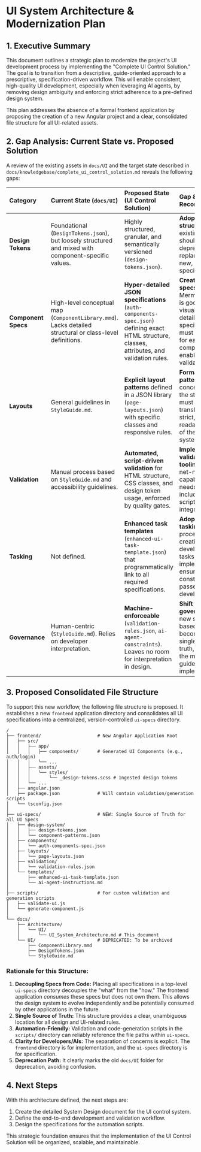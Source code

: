 # UI System Architecture & Modernization Plan

## 1. Executive Summary

This document outlines a strategic plan to modernize the project's UI development process by implementing the "Complete UI Control Solution." The goal is to transition from a descriptive, guide-oriented approach to a prescriptive, specification-driven workflow. This will enable consistent, high-quality UI development, especially when leveraging AI agents, by removing design ambiguity and enforcing strict adherence to a pre-defined design system.

This plan addresses the absence of a formal frontend application by proposing the creation of a new Angular project and a clear, consolidated file structure for all UI-related assets.

## 2. Gap Analysis: Current State vs. Proposed Solution

A review of the existing assets in `docs/UI` and the target state described in `docs/knowledgebase/complete_ui_control_solution.md` reveals the following gaps:

| Category | Current State (`docs/UI`) | Proposed State (UI Control Solution) | Gap & Recommendation |
| :--- | :--- | :--- | :--- |
| **Design Tokens** | Foundational (`DesignTokens.json`), but loosely structured and mixed with component-specific values. | Highly structured, granular, and semantically versioned (`design-tokens.json`). | **Adopt the new structure.** The existing token file should be deprecated and replaced with the new, more robust specification. |
| **Component Specs** | High-level conceptual map (`ComponentLibrary.mmd`). Lacks detailed structural or class-level definitions. | **Hyper-detailed JSON specifications** (`auth-components-spec.json`) defining exact HTML structure, classes, attributes, and validation rules. | **Create detailed specs.** The Mermaid diagram is good for visualization, but detailed JSON specifications must be created for each component to enable automated validation. |
| **Layouts** | General guidelines in `StyleGuide.md`. | **Explicit layout patterns** defined in a JSON library (`page-layouts.json`) with specific classes and responsive rules. | **Formalize layout patterns.** The concepts from the style guide must be translated into the strict, machine-readable format of the new system. |
| **Validation** | Manual process based on `StyleGuide.md` and accessibility guidelines. | **Automated, script-driven validation** for HTML structure, CSS classes, and design token usage, enforced by quality gates. | **Implement validation tooling.** This is a net-new capability that needs to be built, including the scripts and CI/CD integration. |
| **Tasking** | Not defined. | **Enhanced task templates** (`enhanced-ui-task-template.json`) that programmatically link to all required specifications. | **Adopt enhanced tasking.** A new process for creating development tasks must be implemented to ensure all constraints are passed to the developer/AI. |
| **Governance** | Human-centric (`StyleGuide.md`). Relies on developer interpretation. | **Machine-enforceable** (`validation-rules.json`, `ai-agent-constraints`). Leaves no room for interpretation in design. | **Shift to machine governance.** The new set of JSON-based rules will become the single source of truth, replacing the markdown guides for implementation. |

## 3. Proposed Consolidated File Structure

To support this new workflow, the following file structure is proposed. It establishes a new `frontend` application directory and consolidates all UI specifications into a centralized, version-controlled `ui-specs` directory.

```
/
├── frontend/                     # New Angular Application Root
│   ├── src/
│   │   ├── app/
│   │   │   ├── components/       # Generated UI Components (e.g., auth/login)
│   │   │   └── ...
│   │   ├── assets/
│   │   │   └── styles/
│   │   │       └── _design-tokens.scss # Ingested design tokens
│   │   └── ...
│   ├── angular.json
│   ├── package.json              # Will contain validation/generation scripts
│   └── tsconfig.json
│
├── ui-specs/                     # NEW: Single Source of Truth for all UI Specs
│   ├── design-system/
│   │   ├── design-tokens.json
│   │   └── component-patterns.json
│   ├── components/
│   │   └── auth-components-spec.json
│   ├── layouts/
│   │   └── page-layouts.json
│   ├── validation/
│   │   └── validation-rules.json
│   └── templates/
│       ├── enhanced-ui-task-template.json
│       └── ai-agent-instructions.md
│
├── scripts/                      # For custom validation and generation scripts
│   ├── validate-ui.js
│   └── generate-component.js
│
└── docs/
    ├── Architecture/
    │   └── UI/
    │       └── UI_System_Architecture.md # This document
    └── UI/                       # DEPRECATED: To be archived
        ├── ComponentLibrary.mmd
        ├── DesignTokens.json
        └── StyleGuide.md

```

### Rationale for this Structure:

1.  **Decoupling Specs from Code:** Placing all specifications in a top-level `ui-specs` directory decouples the "what" from the "how." The frontend application *consumes* these specs but does not own them. This allows the design system to evolve independently and be potentially consumed by other applications in the future.
2.  **Single Source of Truth:** This structure provides a clear, unambiguous location for all design and UI-related rules.
3.  **Automation-Friendly:** Validation and code-generation scripts in the `scripts/` directory can reliably reference the file paths within `ui-specs`.
4.  **Clarity for Developers/AIs:** The separation of concerns is explicit. The `frontend` directory is for implementation, and the `ui-specs` directory is for specification.
5.  **Deprecation Path:** It clearly marks the old `docs/UI` folder for deprecation, avoiding confusion.

## 4. Next Steps

With this architecture defined, the next steps are:

1.  Create the detailed System Design document for the UI control system.
2.  Define the end-to-end development and validation workflow.
3.  Design the specifications for the automation scripts.

This strategic foundation ensures that the implementation of the UI Control Solution will be organized, scalable, and maintainable.